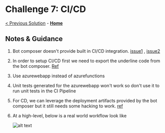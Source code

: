 # Challenge 7: CI/CD
[< Previous Solution](./Solution-6.md) - **[Home](./Readme.md)**
## Notes & Guidance
1. Bot composer doesn't provide built in CI/CD integration. [issue1](https://github.com/microsoft/BotFramework-Composer/issues/3339) , [issue2](https://github.com/microsoft/BotFramework-Composer/issues/5581)
2. In order to setup CI/CD first we need to export the underline code from the bot composer. [Ref](https://docs.microsoft.com/en-us/composer/how-to-add-custom-action#export-runtime)
3. Use azurewebapp instead of azurefunctions
4. Unit tests generated for the azurewebapp won't work so don't use it to run unit tests in the CI Pipeline
5. For CD, we can leverage the deployment artifacts provided by the bot composer but it still needs some hacking to work. [ref](https://github.com/microsoft/BotFramework-Composer/tree/main/runtime/dotnet/azurewebapp/Scripts)
6. At a high-level, below is a real world workflow look like

    ![alt text](https://user-images.githubusercontent.com/11544153/105419544-e36f0980-5c0c-11eb-9573-43316c6cf505.png)



